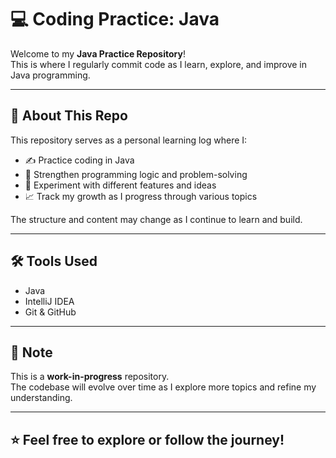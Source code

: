 # 💻 Coding Practice: Java

Welcome to my **Java Practice Repository**!  
This is where I regularly commit code as I learn, explore, and improve in Java programming.

---

## 📂 About This Repo

This repository serves as a personal learning log where I:

- ✍️ Practice coding in Java
- 🧠 Strengthen programming logic and problem-solving
- 🧪 Experiment with different features and ideas
- 📈 Track my growth as I progress through various topics

The structure and content may change as I continue to learn and build.

---

## 🛠️ Tools Used

- Java
- IntelliJ IDEA
- Git & GitHub

---

## 📌 Note

This is a **work-in-progress** repository.  
The codebase will evolve over time as I explore more topics and refine my understanding.

---

## ⭐ Feel free to explore or follow the journey!
